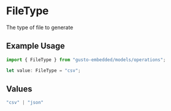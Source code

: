 # FileType

The type of file to generate

## Example Usage

```typescript
import { FileType } from "gusto-embedded/models/operations";

let value: FileType = "csv";
```

## Values

```typescript
"csv" | "json"
```